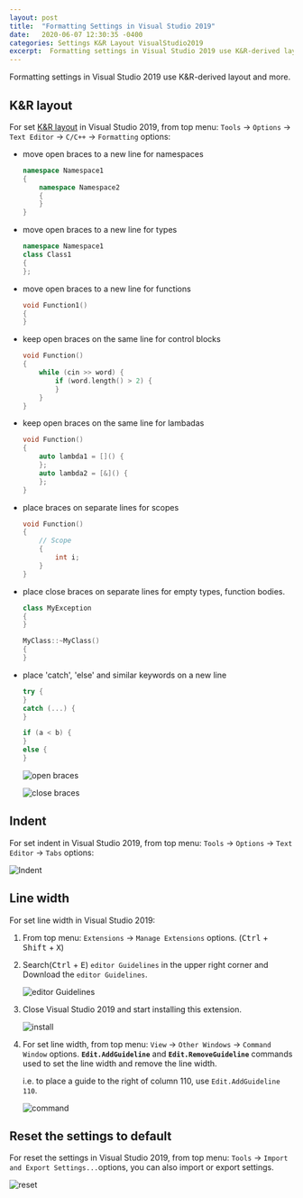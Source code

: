 ```yaml
---
layout: post
title:  "Formatting Settings in Visual Studio 2019"
date:   2020-06-07 12:30:35 -0400
categories: Settings K&R Layout VisualStudio2019
excerpt:  Formatting settings in Visual Studio 2019 use K&R-derived layout and more...... 
---
```


Formatting settings in Visual Studio 2019 use K&R-derived layout and more.

## K&R layout

For set [K&R layout](https://isocpp.github.io/CppCoreGuidelines/CppCoreGuidelines#nl17-use-kr-derived-layout) in Visual Studio 2019, from top menu: `Tools` -> `Options` -> `Text Editor` -> `C/C++` -> `Formatting` options:

- move open braces to a new line for namespaces

    ```c++
    namespace Namespace1
    {
        namespace Namespace2
        {
        }
    }
    ```

- move open braces to a new line for types

    ```c++
    namespace Namespace1
    class Class1
    {
    };
    ```

- move open braces to a new line for functions

    ```c++
    void Function1()
    {
    }
    ```

- keep open braces on the same line for control blocks

    ```c++
    void Function()
    {
        while (cin >> word) {
            if (word.length() > 2) {
            }
        }
    }
    ```

- keep open braces on the same line for lambadas

    ```c++
    void Function()
    {
        auto lambda1 = []() {
        };
        auto lambda2 = [&]() {
        };
    }
    ```

- place braces on separate lines for scopes

    ```c++
    void Function()
    {
        // Scope
        {
            int i;
        }
    }
    ```

- place close braces on separate lines for empty types, function bodies.

    ```c++
    class MyException
    {
    }

    MyClass::~MyClass()
    {
    }
    ```

- place 'catch', 'else' and similar keywords on a new line

    ```c++
    try {
    }
    catch (...) {
    }

    if (a < b) {
    }
    else {
    }
    ```

    ![open braces](https://github.com/cmcmone/cmcmone.github.com/blob/master/imgs/202006/openbraces.png?raw=true)

    ![close braces](https://github.com/cmcmone/cmcmone.github.com/blob/master/imgs/202006/closebraces.png?raw=true)

## Indent

For set indent in Visual Studio 2019, from top menu: `Tools` -> `Options` -> `Text Editor` -> `Tabs` options:

![Indent](https://github.com/cmcmone/cmcmone.github.com/blob/master/imgs/202006/indenting.png?raw=true)

## Line width

For set line width in Visual Studio 2019:

1. From top menu: `Extensions` -> `Manage Extensions` options. (<kbd>Ctrl</kbd> + <kbd>Shift</kbd> + <kbd>X</kbd>)

2. Search(<kbd>Ctrl</kbd> + <kbd>E</kbd>) `editor Guidelines` in the upper right corner and Download the `editor Guidelines`.

    ![editor Guidelines](https://github.com/cmcmone/cmcmone.github.com/blob/master/imgs/202006/guidelines.png?raw=true)

3. Close Visual Studio 2019 and start installing this extension.

    ![install](https://github.com/cmcmone/cmcmone.github.com/blob/master/imgs/202006/install.png?raw=true)

4. For set line width, from top menu: `View` -> `Other Windows` -> `Command Window` options. **`Edit.AddGuideline`** and **`Edit.RemoveGuideline`** commands used to set the line width and remove the line width.

    i.e. to place a guide to the right of column 110, use `Edit.AddGuideline 110`.

    ![command](https://github.com/cmcmone/cmcmone.github.com/blob/master/imgs/202006/command.png?raw=true)

## Reset the settings to default

For reset the settings in Visual Studio 2019, from top menu: `Tools` -> `Import and Export Settings...`options, you can also import or export settings.

![reset](https://github.com/cmcmone/cmcmone.github.com/blob/master/imgs/202006/reset.png?raw=true)
